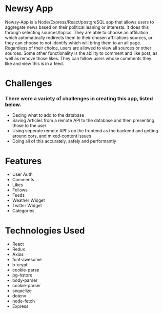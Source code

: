 # Newsy App
Newsy-App is a Node/Express/React/postgreSQL app that allows users to aggregate news based on their political leaning or interests.  It does this through selecting sources/topics.  They are able to choose an affiliation which automatically redirects them to their chosen afflilations sources, or they can choose to not identify which will bring them to an all page.  Regardless of their choice, users are allowed to view all sources or other sources.  Some other functionality is the ability to comment and like post, as well as remove those likes.  They can follow users whose comments they like and view this is in a feed. 

# Challenges 
### There were a variety of challenges in creating this app, listed below. 
* Decing what to add to the database
* Saving Articles from a remote API to the database and then presenting those to the user
* Using seperate remote API's on the frontend as the backend and getting around cors, and mixed-content issues
* Doing all of this accurately, safely and performantly


# Features
* User Auth
* Comments
* Likes 
* Follows 
* Feeds 
* Weather Widget
* Twitter Widget 
* Categories

# Technologies Used 
* React
* Redux
* Axios
* font-awesome
* b-crypt
* cookie-parse 
* pg-hstore
* body-parser
* cookie-parser
* sequelize
* dotenv
* node-fetch
* Express
